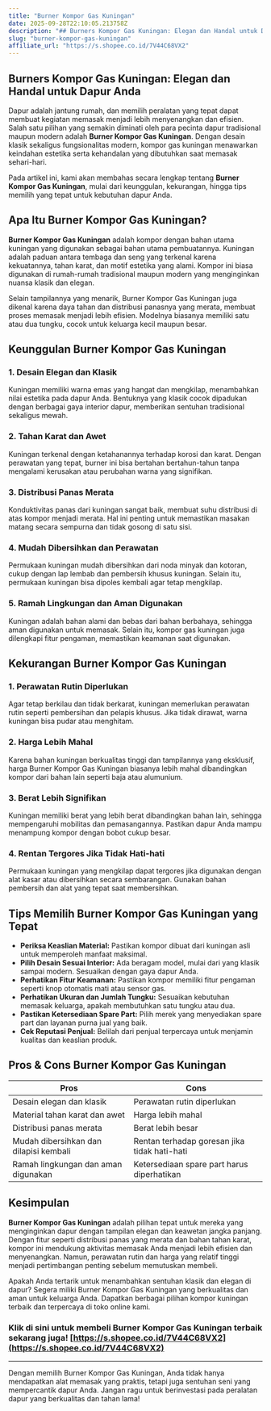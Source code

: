 ```yaml
---
title: "Burner Kompor Gas Kuningan"
date: 2025-09-28T22:10:05.213758Z
description: "## Burners Kompor Gas Kuningan: Elegan dan Handal untuk Dapur Anda..."
slug: "burner-kompor-gas-kuningan"
affiliate_url: "https://s.shopee.co.id/7V44C68VX2"
---
```

## Burners Kompor Gas Kuningan: Elegan dan Handal untuk Dapur Anda

Dapur adalah jantung rumah, dan memilih peralatan yang tepat dapat membuat kegiatan memasak menjadi lebih menyenangkan dan efisien. Salah satu pilihan yang semakin diminati oleh para pecinta dapur tradisional maupun modern adalah **Burner Kompor Gas Kuningan**. Dengan desain klasik sekaligus fungsionalitas modern, kompor gas kuningan menawarkan keindahan estetika serta kehandalan yang dibutuhkan saat memasak sehari-hari.

Pada artikel ini, kami akan membahas secara lengkap tentang **Burner Kompor Gas Kuningan**, mulai dari keunggulan, kekurangan, hingga tips memilih yang tepat untuk kebutuhan dapur Anda.

## Apa Itu Burner Kompor Gas Kuningan?

**Burner Kompor Gas Kuningan** adalah kompor dengan bahan utama kuningan yang digunakan sebagai bahan utama pembuatannya. Kuningan adalah paduan antara tembaga dan seng yang terkenal karena kekuatannya, tahan karat, dan motif estetika yang alami. Kompor ini biasa digunakan di rumah-rumah tradisional maupun modern yang menginginkan nuansa klasik dan elegan.

Selain tampilannya yang menarik, Burner Kompor Gas Kuningan juga dikenal karena daya tahan dan distribusi panasnya yang merata, membuat proses memasak menjadi lebih efisien. Modelnya biasanya memiliki satu atau dua tungku, cocok untuk keluarga kecil maupun besar.

## Keunggulan Burner Kompor Gas Kuningan

### 1. Desain Elegan dan Klasik

Kuningan memiliki warna emas yang hangat dan mengkilap, menambahkan nilai estetika pada dapur Anda. Bentuknya yang klasik cocok dipadukan dengan berbagai gaya interior dapur, memberikan sentuhan tradisional sekaligus mewah.

### 2. Tahan Karat dan Awet

Kuningan terkenal dengan ketahanannya terhadap korosi dan karat. Dengan perawatan yang tepat, burner ini bisa bertahan bertahun-tahun tanpa mengalami kerusakan atau perubahan warna yang signifikan.

### 3. Distribusi Panas Merata

Konduktivitas panas dari kuningan sangat baik, membuat suhu distribusi di atas kompor menjadi merata. Hal ini penting untuk memastikan masakan matang secara sempurna dan tidak gosong di satu sisi.

### 4. Mudah Dibersihkan dan Perawatan

Permukaan kuningan mudah dibersihkan dari noda minyak dan kotoran, cukup dengan lap lembab dan pembersih khusus kuningan. Selain itu, permukaan kuningan bisa dipoles kembali agar tetap mengkilap.

### 5. Ramah Lingkungan dan Aman Digunakan

Kuningan adalah bahan alami dan bebas dari bahan berbahaya, sehingga aman digunakan untuk memasak. Selain itu, kompor gas kuningan juga dilengkapi fitur pengaman, memastikan keamanan saat digunakan.

## Kekurangan Burner Kompor Gas Kuningan

### 1. Perawatan Rutin Diperlukan

Agar tetap berkilau dan tidak berkarat, kuningan memerlukan perawatan rutin seperti pembersihan dan pelapis khusus. Jika tidak dirawat, warna kuningan bisa pudar atau menghitam.

### 2. Harga Lebih Mahal

Karena bahan kuningan berkualitas tinggi dan tampilannya yang eksklusif, harga Burner Kompor Gas Kuningan biasanya lebih mahal dibandingkan kompor dari bahan lain seperti baja atau alumunium.

### 3. Berat Lebih Signifikan

Kuningan memiliki berat yang lebih berat dibandingkan bahan lain, sehingga mempengaruhi mobilitas dan pemasangannya. Pastikan dapur Anda mampu menampung kompor dengan bobot cukup besar.

### 4. Rentan Tergores Jika Tidak Hati-hati

Permukaan kuningan yang mengkilap dapat tergores jika digunakan dengan alat kasar atau dibersihkan secara sembarangan. Gunakan bahan pembersih dan alat yang tepat saat membersihkan.

## Tips Memilih Burner Kompor Gas Kuningan yang Tepat

- **Periksa Keaslian Material:** Pastikan kompor dibuat dari kuningan asli untuk memperoleh manfaat maksimal.
- **Pilih Desain Sesuai Interior:** Ada beragam model, mulai dari yang klasik sampai modern. Sesuaikan dengan gaya dapur Anda.
- **Perhatikan Fitur Keamanan:** Pastikan kompor memiliki fitur pengaman seperti knop otomatis mati atau sensor gas.
- **Perhatikan Ukuran dan Jumlah Tungku:** Sesuaikan kebutuhan memasak keluarga, apakah membutuhkan satu tungku atau dua.
- **Pastikan Ketersediaan Spare Part:** Pilih merek yang menyediakan spare part dan layanan purna jual yang baik.
- **Cek Reputasi Penjual:** Belilah dari penjual terpercaya untuk menjamin kualitas dan keaslian produk.

## Pros & Cons Burner Kompor Gas Kuningan

| **Pros**                                    | **Cons**                                                |
|--------------------------------------------|---------------------------------------------------------|
| Desain elegan dan klasik                  | Perawatan rutin diperlukan                            |
| Material tahan karat dan awet            | Harga lebih mahal                                    |
| Distribusi panas merata                  | Berat lebih besar                                    |
| Mudah dibersihkan dan dilapisi kembali | Rentan terhadap goresan jika tidak hati-hati        |
| Ramah lingkungan dan aman digunakan     | Ketersediaan spare part harus diperhatikan         |

## Kesimpulan

**Burner Kompor Gas Kuningan** adalah pilihan tepat untuk mereka yang menginginkan dapur dengan tampilan elegan dan keawetan jangka panjang. Dengan fitur seperti distribusi panas yang merata dan bahan tahan karat, kompor ini mendukung aktivitas memasak Anda menjadi lebih efisien dan menyenangkan. Namun, perawatan rutin dan harga yang relatif tinggi menjadi pertimbangan penting sebelum memutuskan membeli.

Apakah Anda tertarik untuk menambahkan sentuhan klasik dan elegan di dapur? Segera miliki Burner Kompor Gas Kuningan yang berkualitas dan aman untuk keluarga Anda. Dapatkan berbagai pilihan kompor kuningan terbaik dan terpercaya di toko online kami.

### Klik di sini untuk membeli Burner Kompor Gas Kuningan terbaik sekarang juga! [https://s.shopee.co.id/7V44C68VX2](https://s.shopee.co.id/7V44C68VX2)

---

Dengan memilih Burner Kompor Gas Kuningan, Anda tidak hanya mendapatkan alat memasak yang praktis, tetapi juga sentuhan seni yang mempercantik dapur Anda. Jangan ragu untuk berinvestasi pada peralatan dapur yang berkualitas dan tahan lama!